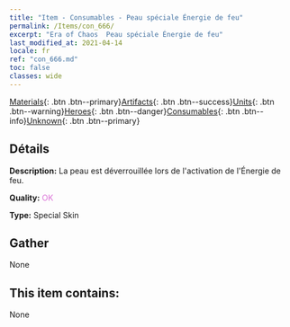```yaml
---
title: "Item - Consumables - Peau spéciale Énergie de feu"
permalink: /Items/con_666/
excerpt: "Era of Chaos  Peau spéciale Énergie de feu"
last_modified_at: 2021-04-14
locale: fr
ref: "con_666.md"
toc: false
classes: wide
---
```

 [Materials](/fr/Items/){: .btn .btn--primary}[Artifacts](/fr/Items/Artifacts/){: .btn .btn--success}[Units](/fr/Items/Units/){: .btn .btn--warning}[Heroes](/fr/Items/Heroes/){: .btn .btn--danger}[Consumables](/fr/Items/Consumables/){: .btn .btn--info}[Unknown](/fr/Items/Unknown/){: .btn .btn--primary}

## Détails
 **Description:** La peau est déverrouillée lors de l'activation de l'Énergie de feu.

 **Quality:** <span style="color: #DA70D6">OK</span>

 **Type:** Special Skin

## Gather

  None

## This item contains:

  None

